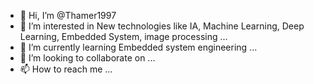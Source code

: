 - 👋 Hi, I’m @Thamer1997
- 👀 I’m interested in New technologies like IA, Machine Learning, Deep Learning, Embedded System, image processing ...
- 🌱 I’m currently learning Embedded system engineering ...
- 💞️ I’m looking to collaborate on ...
- 📫 How to reach me ...

<!---
Thamer1997/Thamer1997 is a ✨ special ✨ repository because its `README.md` (this file) appears on your GitHub profile.
You can click the Preview link to take a look at your changes.
--->
